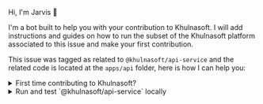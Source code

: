 Hi, I'm Jarvis 🤖

I'm a bot built to help you with your contribution to Khulnasoft.
I will add instructions and guides on how to run the subset of the Khulnasoft platform associated to this issue and make your first contribution.

This issue was tagged as related to `@khulnasoft/api-service` and the related code is located at the `apps/api` folder, here is how I can help you:

<details>
  <summary>First time contributing to Khulnasoft?</summary>

If that's the first time you want to contribute to Khulnasoft here are a few simple steps to get you started:

1. Fork the repository and clone your fork to your local machine.
2. Install the dependencies using `npm run setup:project`.
3. Create a new branch with the number of the issue, for example: `1454-fix-something-cool` and start contributing based on the [Contributing Guide](https://docs.khulnasoft.co/community/run-in-local-machine?utm_campaign=github-jarvis) or the short guide in the section below.
4. Create a Pull request and follow the template of creation
</details>

<details>
  <summary>Run and test `@khulnasoft/api-service` locally</summary>

### Run API in watch mode

The easiest way to start the API is to run `npm run start:api` from the root of the repository

### Run API integration tests

To validate your changes or simply to run the e2e tests run `npm run start:e2e:api`. All the e2e tests have the `.e2e.ts` suffix and usually are located near the controller files of each module.

</details>
